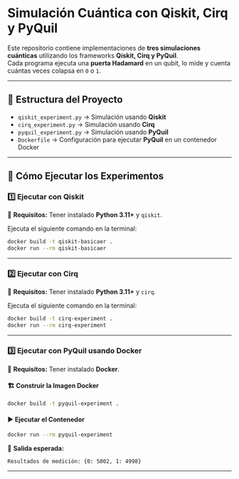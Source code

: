 # Simulación Cuántica con Qiskit, Cirq y PyQuil

Este repositorio contiene implementaciones de **tres simulaciones cuánticas** utilizando los frameworks **Qiskit, Cirq y PyQuil**.  
Cada programa ejecuta una **puerta Hadamard** en un qubit, lo mide y cuenta cuántas veces colapsa en `0` o `1`.  

---

## 📌 Estructura del Proyecto

- `qiskit_experiment.py` → Simulación usando **Qiskit**  
- `cirq_experiment.py` → Simulación usando **Cirq**  
- `pyquil_experiment.py` → Simulación usando **PyQuil**  
- `Dockerfile` → Configuración para ejecutar **PyQuil** en un contenedor Docker

---

## 🚀 Cómo Ejecutar los Experimentos

### **1️⃣ Ejecutar con Qiskit**
📌 **Requisitos:** Tener instalado **Python 3.11+** y `qiskit`.  

Ejecuta el siguiente comando en la terminal:
```sh
docker build -t qiskit-basicaer .
docker run --rm qiskit-basicaer
```

---

### **2️⃣ Ejecutar con Cirq**
📌 **Requisitos:** Tener instalado **Python 3.11+** y `cirq`.  

Ejecuta el siguiente comando en la terminal:
```sh
docker build -t cirq-experiment .
docker run --rm cirq-experiment
```

---

### **3️⃣ Ejecutar con PyQuil usando Docker**
📌 **Requisitos:** Tener instalado **Docker**.  

#### 🏗 **Construir la Imagen Docker**
```sh
docker build -t pyquil-experiment .
```

#### ▶️ **Ejecutar el Contenedor**
```sh
docker run --rm pyquil-experiment
```

🔹 **Salida esperada:**
```
Resultados de medición: {0: 5002, 1: 4998}
```

---